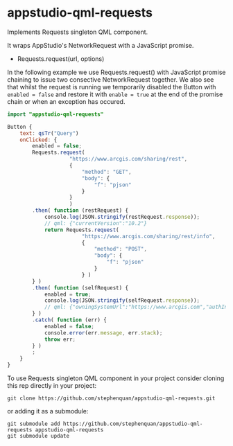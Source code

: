 # appstudio-qml-requests
Implements Requests singleton QML component.

It wraps AppStudio's NetworkRequest with a JavaScript promise.

 - Requests.request(url, options)

In the following example we use Requests.request() with JavaScript promise
chaining to issue two consective NetworkRequest together. We also see that
whilst the request is running we temporarily disabled the Button with
`enabled = false` and restore it with `enable = true` at the end of
the promise chain or when an exception has occured.

```qml
import "appstudio-qml-requests"

Button {
    text: qsTr("Query")
    onClicked: {
        enabled = false;
        Requests.request(
                    "https://www.arcgis.com/sharing/rest",
                    {
                        "method": "GET",
                        "body": {
                            "f": "pjson"
                        }
                    }
                    )
        .then( function (restRequest) {
            console.log(JSON.stringify(restRequest.response));
            // qml: {"currentVersion":"10.2"}
            return Requests.request(
                        "https://www.arcgis.com/sharing/rest/info",
                        {
                            "method": "POST",
                            "body": {
                                "f": "pjson"
                            }
                        } )
        } )
        .then( function (selfRequest) {
            enabled = true;
            console.log(JSON.stringify(selfRequest.response));
            // qml: {"owningSystemUrl":"https://www.arcgis.com","authInfo":{"tokenServicesUrl":"https://www.arcgis.com/sharing/rest/generateToken","isTokenBasedSecurity":true}}
        } )
        .catch( function (err) {
            enabled = false;
            console.error(err.message, err.stack);
            throw err;
        } )
        ;
    }
}
```

To use Requests singleton QML component in your project consider cloning this rep directly in your project:

    git clone https://github.com/stephenquan/appstudio-qml-requests.git

or adding it as a submodule:

    git submodule add https://github.com/stephenquan/appstudio-qml-requests appstudio-qml-requests
    git submodule update
